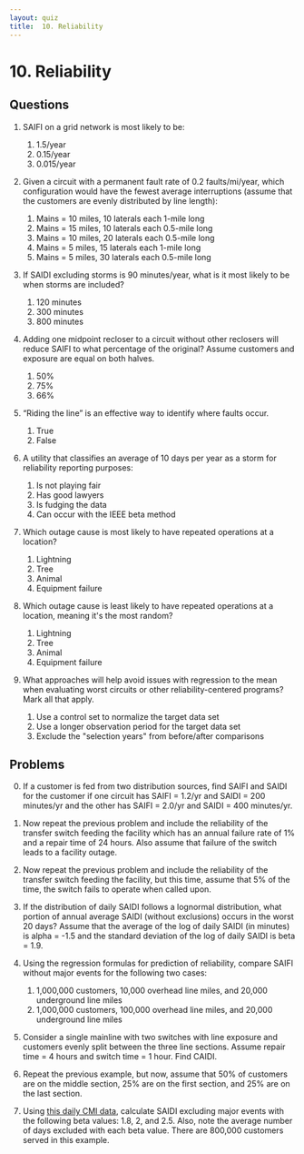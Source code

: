 ```yaml
---
layout: quiz
title:  10. Reliability
---
```


# 10. Reliability

## Questions

1. SAIFI on a grid network is most likely to be:

   1. 1\.5/year
   2. 0\.15/year
   3. 0\.015/year
   
1. Given a circuit with a permanent fault rate of 0.2 faults/mi/year,
   which configuration would have the fewest average interruptions
   (assume that the customers are evenly distributed by line length):
   
   1. Mains = 10 miles, 10 laterals each 1-mile long
   2. Mains = 15 miles, 10 laterals each 0.5-mile long
   3. Mains = 10 miles, 20 laterals each 0.5-mile long
   4. Mains = 5 miles, 15 laterals each 1-mile long
   5. Mains = 5 miles, 30 laterals each 0.5-mile long
   
1. If SAIDI excluding storms is 90 minutes/year, what is it most
   likely to be when storms are included?
   
   1. 120 minutes
   2. 300 minutes
   3. 800 minutes
   
1. Adding one midpoint recloser to a circuit without other reclosers
   will reduce SAIFI to what percentage of the original? Assume
   customers and exposure are equal on both halves.
   
   1. 50%
   2. 75%
   3. 66%
   
1. “Riding the line” is an effective way to identify where faults
   occur.
   
   1. True
   2. False
   
1. A utility that classifies an average of 10 days per year as a storm
   for reliability reporting purposes:
   
   1. Is not playing fair
   1. Has good lawyers
   1. Is fudging the data
   1. Can occur with the IEEE beta method

1. Which outage cause is most likely to have repeated operations at a
   location?
   
   1. Lightning
   1. Tree
   1. Animal
   1. Equipment failure

1. Which outage cause is least likely to have repeated operations at a
   location, meaning it's the most random?
   
   1. Lightning
   1. Tree
   1. Animal
   1. Equipment failure

1. What approaches will help avoid issues with regression to the mean
   when evaluating worst circuits or other reliability-centered
   programs? Mark all that apply.

   1. Use a control set to normalize the target data set
   1. Use a longer observation period for the target data set
   1. Exclude the "selection years" from before/after comparisons


## Problems

0. If a customer is fed from two distribution sources, find SAIFI and
   SAIDI for the customer if one circuit has SAIFI = 1.2/yr and SAIDI
   = 200 minutes/yr and the other has SAIFI = 2.0/yr and SAIDI = 400
   minutes/yr.

0. Now repeat the previous problem and include the reliability of the
   transfer switch feeding the facility which has an annual failure
   rate of 1% and a repair time of 24 hours. Also assume that failure
   of the switch leads to a facility outage.

0. Now repeat the previous problem and include the reliability of the
   transfer switch feeding the facility, but this time, assume that 5%
   of the time, the switch fails to operate when called upon.

0. If the distribution of daily SAIDI follows a lognormal
   distribution, what portion of annual average SAIDI (without
   exclusions) occurs in the worst 20 days? Assume that the average of
   the log of daily SAIDI (in minutes) is alpha = -1.5 and the
   standard deviation of the log of daily SAIDI is beta = 1.9.

0. Using the regression formulas for prediction of reliability,
   compare SAIFI without major events for the following two cases:

   1. 1,000,000 customers, 10,000 overhead line miles, and 20,000
      underground line miles
   1. 1,000,000 customers, 100,000 overhead line miles, and 20,000
      underground line miles

0. Consider a single mainline with two switches with line exposure and
   customers evenly split between the three line sections. Assume 
   repair time = 4 hours and switch time = 1 hour. Find CAIDI.

0. Repeat the previous example, but now, assume that 50% of customers
   are on the middle section, 25% are on the first section, and 25%
   are on the last section. 

0. Using [this daily CMI data](example_CMI_data.csv), calculate SAIDI
   excluding major events with the following beta values: 1.8, 2, and
   2.5. Also, note the average number of days excluded with each beta
   value. There are 800,000 customers served in this example.


